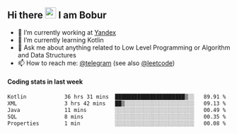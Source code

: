 ## Hi there <img src="https://media.giphy.com/media/hvRJCLFzcasrR4ia7z/giphy.gif" width="25px" height="25px"> I am Bobur

- 💼 I’m currently working at [Yandex](https://yandex.ru/)
- 🌱 I’m currently learning Kotlin
- 💬 Ask me about anything related to Low Level Programming or Algorithm and Data Structures
- 📫 How to reach me: [@telegram](https://t.me/octoant) (see also [@leetcode](https://leetcode.com/octoant/))    

#### Coding stats in last week

<!--START_SECTION:waka-->

```txt
Kotlin            36 hrs 31 mins  ██████████████████████▒░░   89.91 %
XML               3 hrs 42 mins   ██▒░░░░░░░░░░░░░░░░░░░░░░   09.13 %
Java              11 mins         ░░░░░░░░░░░░░░░░░░░░░░░░░   00.49 %
SQL               8 mins          ░░░░░░░░░░░░░░░░░░░░░░░░░   00.35 %
Properties        1 min           ░░░░░░░░░░░░░░░░░░░░░░░░░   00.08 %
```

<!--END_SECTION:waka-->
